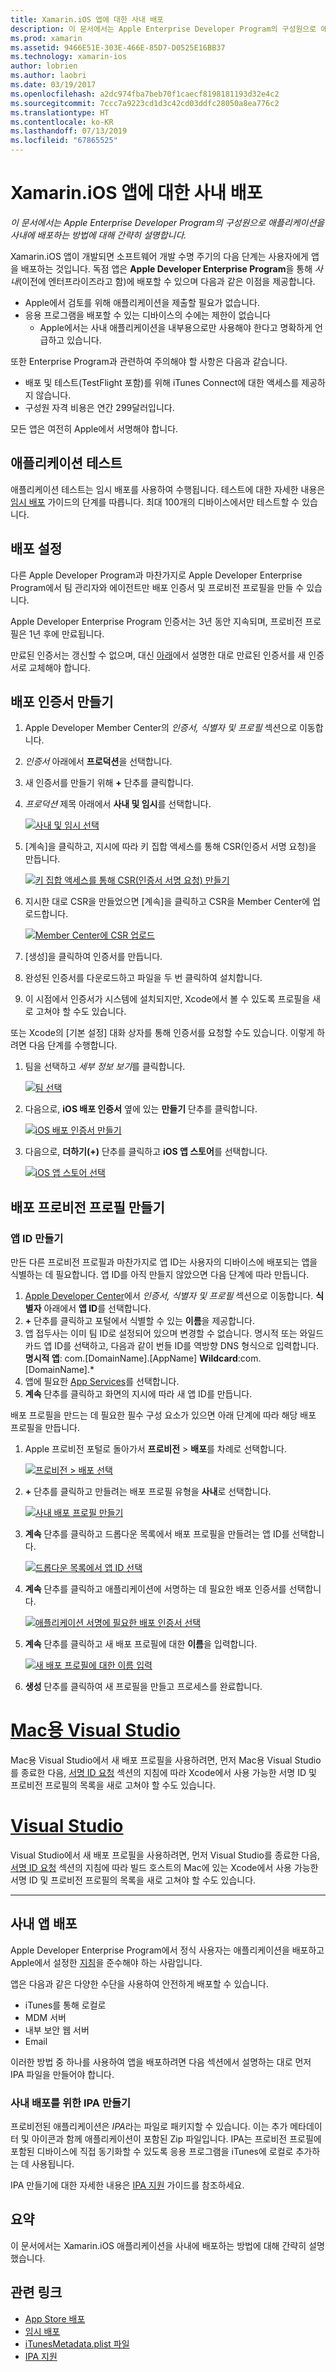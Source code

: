 ```yaml
---
title: Xamarin.iOS 앱에 대한 사내 배포
description: 이 문서에서는 Apple Enterprise Developer Program의 구성원으로 애플리케이션을 사내에 배포하는 방법에 대해 간략히 설명합니다.
ms.prod: xamarin
ms.assetid: 9466E51E-303E-466E-85D7-D0525E16BB37
ms.technology: xamarin-ios
author: lobrien
ms.author: laobri
ms.date: 03/19/2017
ms.openlocfilehash: a2dc974fba7beb70f1caecf8198181193d32e4c2
ms.sourcegitcommit: 7ccc7a9223cd1d3c42cd03ddfc28050a8ea776c2
ms.translationtype: HT
ms.contentlocale: ko-KR
ms.lasthandoff: 07/13/2019
ms.locfileid: "67865525"
---
```

# <a name="in-house-distribution-for-xamarinios-apps"></a>Xamarin.iOS 앱에 대한 사내 배포

_이 문서에서는 Apple Enterprise Developer Program의 구성원으로 애플리케이션을 사내에 배포하는 방법에 대해 간략히 설명합니다._

Xamarin.iOS 앱이 개발되면 소프트웨어 개발 수명 주기의 다음 단계는 사용자에게 앱을 배포하는 것입니다. 독점 앱은 **Apple Developer Enterprise Program**을 통해 *사내*(이전에 엔터프라이즈라고 함)에 배포할 수 있으며 다음과 같은 이점을 제공합니다.

- Apple에서 검토를 위해 애플리케이션을 제출할 필요가 없습니다.
- 응용 프로그램을 배포할 수 있는 디바이스의 수에는 제한이 없습니다
    - Apple에서는 사내 애플리케이션을 내부용으로만 사용해야 한다고 명확하게 언급하고 있습니다.

또한 Enterprise Program과 관련하여 주의해야 할 사항은 다음과 같습니다.

- 배포 및 테스트(TestFlight 포함)를 위해 iTunes Connect에 대한 액세스를 제공하지 않습니다.
- 구성원 자격 비용은 연간 299달러입니다.

모든 앱은 여전히 Apple에서 서명해야 합니다.

<a name="testing" />

## <a name="testing-your-application"></a>애플리케이션 테스트

애플리케이션 테스트는 임시 배포를 사용하여 수행됩니다. 테스트에 대한 자세한 내용은 [임시 배포](~/ios/deploy-test/app-distribution/ad-hoc-distribution.md) 가이드의 단계를 따릅니다. 최대 100개의 디바이스에서만 테스트할 수 있습니다.

<a name="setup" />

## <a name="getting-set-up-for-distribution"></a>배포 설정

다른 Apple Developer Program과 마찬가지로 Apple Developer Enterprise Program에서 팀 관리자와 에이전트만 배포 인증서 및 프로비전 프로필을 만들 수 있습니다.

Apple Developer Enterprise Program 인증서는 3년 동안 지속되며, 프로비전 프로필은 1년 후에 만료됩니다.

만료된 인증서는 갱신할 수 없으며, 대신 [아래](#certificate)에서 설명한 대로 만료된 인증서를 새 인증서로 교체해야 합니다.

<a name="certificate" />

## <a name="creating-a-distribution-certificate"></a>배포 인증서 만들기

1. Apple Developer Member Center의 *인증서, 식별자 및 프로필* 섹션으로 이동합니다.
2. *인증서* 아래에서 **프로덕션**을 선택합니다.
3. 새 인증서를 만들기 위해 **+** 단추를 클릭합니다.
4. *프로덕션* 제목 아래에서 **사내 및 임시**를 선택합니다.

   [![](in-house-distribution-images/createcertmanually01.png "사내 및 임시 선택")](in-house-distribution-images/createcertmanually01.png#lightbox)

5. [계속]을 클릭하고, 지시에 따라 키 집합 액세스를 통해 CSR(인증서 서명 요청)을 만듭니다.

   [![](in-house-distribution-images/createcertmanually02.png "키 집합 액세스를 통해 CSR(인증서 서명 요청) 만들기")](in-house-distribution-images/createcertmanually02.png#lightbox)

6. 지시한 대로 CSR을 만들었으면 [계속]을 클릭하고 CSR을 Member Center에 업로드합니다.

   [![](in-house-distribution-images/createcertmanually03.png "Member Center에 CSR 업로드")](in-house-distribution-images/createcertmanually03.png#lightbox)

7. [생성]을 클릭하여 인증서를 만듭니다.
8. 완성된 인증서를 다운로드하고 파일을 두 번 클릭하여 설치합니다.
9. 이 시점에서 인증서가 시스템에 설치되지만, Xcode에서 볼 수 있도록 프로필을 새로 고쳐야 할 수도 있습니다.

또는 Xcode의 [기본 설정] 대화 상자를 통해 인증서를 요청할 수도 있습니다. 이렇게 하려면 다음 단계를 수행합니다.

1. 팀을 선택하고 *세부 정보 보기*를 클릭합니다.

   [![](in-house-distribution-images/selectteam.png "팀 선택")](in-house-distribution-images/selectteam.png#lightbox)

2. 다음으로, **iOS 배포 인증서** 옆에 있는 **만들기** 단추를 클릭합니다.

   [![](in-house-distribution-images/selectcert.png "iOS 배포 인증서 만들기")](in-house-distribution-images/selectcert.png#lightbox)

3. 다음으로, **더하기(+)** 단추를 클릭하고 **iOS 앱 스토어**를 선택합니다.

   [![](in-house-distribution-images/selectcert.png "iOS 앱 스토어 선택")](in-house-distribution-images/selectcert.png#lightbox)

<a name="profile" />

## <a name="creating-a-distribution-provisioning-profile"></a>배포 프로비전 프로필 만들기

<a name="appid" />

### <a name="creating-an-app-id"></a>앱 ID 만들기

만든 다른 프로비전 프로필과 마찬가지로 앱 ID는 사용자의 디바이스에 배포되는 앱을 식별하는 데 필요합니다. 앱 ID를 아직 만들지 않았으면 다음 단계에 따라 만듭니다.


1. [Apple Developer Center](https://developer.apple.com/account/overview.action)에서 *인증서, 식별자 및 프로필* 섹션으로 이동합니다. **식별자** 아래에서 **앱 ID**를 선택합니다.
2. **+** 단추를 클릭하고 포털에서 식별할 수 있는 **이름**을 제공합니다.
3. 앱 접두사는 이미 팀 ID로 설정되어 있으며 변경할 수 없습니다. 명시적 또는 와일드카드 앱 ID를 선택하고, 다음과 같이 번들 ID를 역방향 DNS 형식으로 입력합니다. **명시적 앱**: com.[DomainName].[AppName] **Wildcard**:com.[DomainName].*
4. 앱에 필요한 [App Services](~/ios/get-started/installation/device-provisioning/index.md#provisioning-for-application-services)를 선택합니다.
5. **계속** 단추를 클릭하고 화면의 지시에 따라 새 앱 ID를 만듭니다.

배포 프로필을 만드는 데 필요한 필수 구성 요소가 있으면 아래 단계에 따라 해당 배포 프로필을 만듭니다.

1. Apple 프로비전 포털로 돌아가서 **프로비전** > **배포**를 차례로 선택합니다.

   [![](in-house-distribution-images/distribute01.png "프로비전 > 배포 선택")](in-house-distribution-images/distribute01.png#lightbox)

2. **+** 단추를 클릭하고 만들려는 배포 프로필 유형을 **사내**로 선택합니다.

   [![](in-house-distribution-images/distribute02.png "사내 배포 프로필 만들기")](in-house-distribution-images/distribute02.png#lightbox)

3. **계속** 단추를 클릭하고 드롭다운 목록에서 배포 프로필을 만들려는 앱 ID를 선택합니다.

   [![](in-house-distribution-images/distribute03.png "드롭다운 목록에서 앱 ID 선택")](in-house-distribution-images/distribute03.png#lightbox)

4. **계속** 단추를 클릭하고 애플리케이션에 서명하는 데 필요한 배포 인증서를 선택합니다.

   [![](in-house-distribution-images/distribute04.png "애플리케이션 서명에 필요한 배포 인증서 선택")](in-house-distribution-images/distribute04.png#lightbox)

5. **계속** 단추를 클릭하고 새 배포 프로필에 대한 **이름**을 입력합니다.

   [![](in-house-distribution-images/distribute06.png "새 배포 프로필에 대한 이름 입력")](in-house-distribution-images/distribute06.png#lightbox)

6. **생성** 단추를 클릭하여 새 프로필을 만들고 프로세스를 완료합니다.

# <a name="visual-studio-for-mactabmacos"></a>[Mac용 Visual Studio](#tab/macos)

 Mac용 Visual Studio에서 새 배포 프로필을 사용하려면, 먼저 Mac용 Visual Studio를 종료한 다음, [서명 ID 요청](~/ios/get-started/installation/device-provisioning/manual-provisioning.md#download) 섹션의 지침에 따라 Xcode에서 사용 가능한 서명 ID 및 프로비전 프로필의 목록을 새로 고쳐야 할 수도 있습니다.

# <a name="visual-studiotabwindows"></a>[Visual Studio](#tab/windows)

Visual Studio에서 새 배포 프로필을 사용하려면, 먼저 Visual Studio를 종료한 다음, [서명 ID 요청](~/ios/get-started/installation/device-provisioning/manual-provisioning.md#download) 섹션의 지침에 따라 빌드 호스트의 Mac에 있는 Xcode에서 사용 가능한 서명 ID 및 프로비전 프로필의 목록을 새로 고쳐야 할 수도 있습니다.

-----

<a name="inhouse" />

## <a name="distributing-your-app-in-house"></a>사내 앱 배포

Apple Developer Enterprise Program에서 정식 사용자는 애플리케이션을 배포하고 Apple에서 설정한 [지침](http://adcdownload.apple.com/Documentation/License_Agreements__Apple_Developer_Enterprise_Program/Apple_Developer_Program_Enterprise_Agreement_20150608.pdf)을 준수해야 하는 사람입니다.

앱은 다음과 같은 다양한 수단을 사용하여 안전하게 배포할 수 있습니다.

- iTunes를 통해 로컬로
- MDM 서버
- 내부 보안 웹 서버
- Email

이러한 방법 중 하나를 사용하여 앱을 배포하려면 다음 섹션에서 설명하는 대로 먼저 IPA 파일을 만들어야 합니다.


### <a name="creating-an-ipa-for-in-house-deployment"></a>사내 배포를 위한 IPA 만들기

프로비전된 애플리케이션은 *IPA*라는 파일로 패키지할 수 있습니다. 이는 추가 메타데이터 및 아이콘과 함께 애플리케이션이 포함된 Zip 파일입니다. IPA는 프로비전 프로필에 포함된 디바이스에 직접 동기화할 수 있도록 응용 프로그램을 iTunes에 로컬로 추가하는 데 사용됩니다.

IPA 만들기에 대한 자세한 내용은 [IPA 지원](~/ios/deploy-test/app-distribution/ipa-support.md) 가이드를 참조하세요.


## <a name="summary"></a>요약

이 문서에서는 Xamarin.iOS 애플리케이션을 사내에 배포하는 방법에 대해 간략히 설명했습니다.

## <a name="related-links"></a>관련 링크

- [App Store 배포](~/ios/deploy-test/app-distribution/app-store-distribution/index.md)
- [임시 배포](~/ios/deploy-test/app-distribution/ad-hoc-distribution.md)
- [iTunesMetadata.plist 파일](~/ios/deploy-test/app-distribution/itunesmetadata.md)
- [IPA 지원](~/ios/deploy-test/app-distribution/ipa-support.md)
